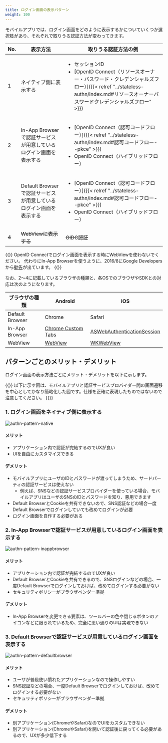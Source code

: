```yaml
---
title: ログイン画面の表示パターン
weight: 100
---
```


モバイルアプリでは、ログイン画面をどのように表示するかについていくつか選択肢があり、それぞれで取りうる認証方法が変わってきます。

|No.|表示方法|取りうる認証方法の例|
|-|-|-|
|1|ネイティブ側に表示する|<ul><li>セッションID</li><li>[OpenID Connect（リソースオーナー・パスワード・クレデンシャルズフロー）]({{< relref "../stateless-authn/index.md#リソースオーナーパスワードクレデンシャルズフロー" >}})</li></ul> |
|2|In-App Browserで認証サービスが用意しているログイン画面を表示する| <ul><li>[OpenID Connect（認可コードフロー）]({{< relref "../stateless-authn/index.md#認可コードフロー--pkce" >}})</li><li>OpenID Connect（ハイブリッドフロー）</li></ul>|
|3|Default Browserで認証サービスが用意しているログイン画面を表示する| <ul><li>[OpenID Connect（認可コードフロー）]({{< relref "../stateless-authn/index.md#認可コードフロー--pkce" >}})</li><li>OpenID Connect（ハイブリッドフロー）</li></ul>|
|~~4~~|~~WebViewに表示する~~|~~OIDC認証~~|


{{<hint danger>}}
OpenID Connectでログイン画面を表示する時にWebViewを使わないでください。
代わりにIn-App Browserを使うように、2016/8にGoogle Developersから[勧告](https://developers.googleblog.com/2016/08/modernizing-oauth-interactions-in-native-apps.html)が出ています。
{{</hint >}}

なお、2～4に記載しているブラウザの種類と、各OSでのブラウザやSDKとの対応は次のようになります。

| ブラウザの種類    | Android            | iOS                    |
|-----------------|--------------------|------------------------|
| Default Browser | Chrome             | Safari                 |
| In-App Browser  | [Chrome Custom Tabs](https://developer.chrome.com/multidevice/android/customtabs) | [ASWebAuthenticationSession](https://developer.apple.com/documentation/authenticationservices/aswebauthenticationsession) |
| WebView         | [WebView](https://developer.android.com/reference/android/webkit/WebView) | [WKWebView](https://developer.apple.com/documentation/webkit/wkwebview) |



## パターンごとのメリット・デメリット

ログイン画面の表示方法ごとにメリット・デメリットを以下に示します。

{{<hint info>}}
以下に示す図は、モバイルアプリと認証サービスプロバイダー間の画面遷移を中心としてかなり簡略化した図です。仕様を正確に表現したものではないので注意してください。
{{</hint >}}

### 1. ログイン画面をネイティブ側に表示する


![authn-pattern-native](authn-pattern-native.png)

#### メリット

- アプリケーション内で認証が完結するのでUXが良い
- UIを自由にカスタマイズできる

#### デメリット

- モバイルアプリにユーザのIDとパスワードが渡ってしまうため、サードパーティの認証サービスは使えない
  - 例えば、SNSなどの認証サービスプロバイダーを使っている場合、モバイルアプリはユーザのSNSのIDとパスワードを知り、悪用できます
- Default BrowserとCookieを共有できないので、SNS認証などの場合一度Default Browserでログインしていても改めてログインが必要
- ログイン画面を自作する必要がある



### 2. In-App Browserで認証サービスが用意しているログイン画面を表示する

![authn-pattern-inappbrowser](authn-pattern-inappbrowser.png)

#### メリット

- アプリケーション内で認証が完結するのでUXが良い
- Default BrowserとCookieを共有できるので、SNSログインなどの場合、一度Default Browserでログインしておけば、改めてログインする必要がない
- セキュリティポリシーがブラウザベンダー準拠

#### デメリット

- In-App Browserを変更できる要素は、ツールバーの色や閉じるボタンのアイコンなどに限られているため、完全に思い通りのUIは実現できない


### 3. Default Browserで認証サービスが用意しているログイン画面を表示する

![authn-pattern-defaultbrowser](authn-pattern-defaultbrowser.png)


#### メリット

- ユーザが普段使い慣れたアプリケーションなので操作しやすい
- SNS認証などの場合、一度Default Browserでログインしておけば、改めてログインする必要がない
- セキュリティポリシーがブラウザベンダー準拠

#### デメリット

- 別アプリケーション(ChromeやSafari)なのでUIをカスタムできない
- 別アプリケーション(ChromeやSafari)を開いて認証後に戻ってくる必要があるので、UXが多少低下する
